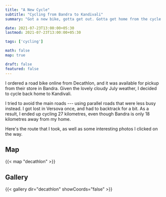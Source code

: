 ```yaml
---
title: "A New Cycle"
subtitle: "Cycling from Bandra to Kandivali"
summary: "Got a new bike, gotta get out. Gotta get home from the cycle store."

date: 2021-07-23T13:00:00+05:30
lastmod: 2021-07-23T13:00:00+05:30

tags: ['cycling']

math: false
map: true

draft: false
featured: false
---
```


I ordered a road bike online from Decathlon, and it was available for pickup from their store in Bandra. Given the lovely cloudy July weather, I decided to cycle back home to Kandivali.

I tried to avoid the main roads --- using parallel roads that were less busy instead. I got lost in Versova once, and had to backtrack for a bit. 
As a result, I ended up cycling 27 kilometres, even though Bandra is only 18 kilometres away from my home.

Here's the route that I took, as well as some interesting photos I clicked on the way. 

## Map 

{{< map "decathlon" >}}

## Gallery

{{< gallery dir="decathlon" showCoords="false" >}}
